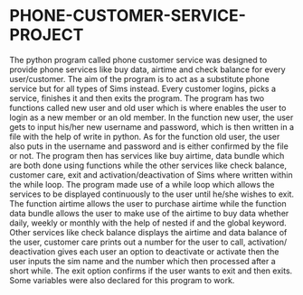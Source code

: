 # PHONE-CUSTOMER-SERVICE-PROJECT
The python program called phone customer service was designed to provide phone services like buy data, airtime and check balance for every user/customer. The aim of the program is to act as a substitute phone service but for all types of Sims instead. Every customer logins, picks a service, finishes it and then exits the program. 
The program has two functions called new user and old user which is where enables the user to login as a new member or an old member. In the function new user, the user gets to input his/her new username and password, which is then written in a file with the help of write in python. As for the function old user, the user also puts in the username and password and is either confirmed by the file or not. The program then has services like buy airtime, data bundle which are both done using functions while the other services like check balance, customer care, exit and activation/deactivation of Sims where written within the while loop.  The program made use of a while loop which allows the services to be displayed continuously to the user until he/she wishes to exit. The function airtime allows the user to purchase airtime while the function data bundle allows the user to make use of the airtime to buy data whether daily, weekly or monthly with the help of nested if and the global keyword. Other services like check balance displays the airtime and data balance of the user, customer care prints out a number for the user to call, activation/ deactivation gives each user an option to deactivate or activate then the user inputs the sim name and the number which then processed after a short while. The exit option confirms if the user wants to exit and then exits. Some variables were also declared for this program to work.  
